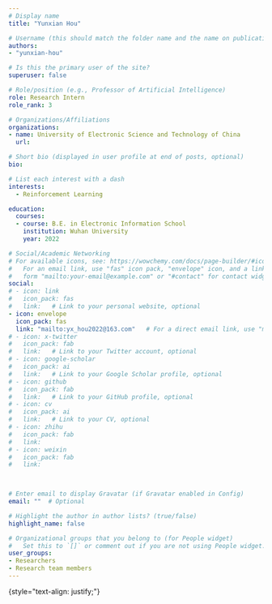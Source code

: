 ```yaml
---
# Display name
title: "Yunxian Hou"  

# Username (this should match the folder name and the name on publications)
authors:
- "yunxian-hou"

# Is this the primary user of the site?
superuser: false

# Role/position (e.g., Professor of Artificial Intelligence)
role: Research Intern
role_rank: 3

# Organizations/Affiliations
organizations:
- name: University of Electronic Science and Technology of China
  url: 

# Short bio (displayed in user profile at end of posts, optional)
bio: 

# List each interest with a dash
interests:
  - Reinforcement Learning

education:
  courses:
  - course: B.E. in Electronic Information School
    institution: Wuhan University
    year: 2022

# Social/Academic Networking
# For available icons, see: https://wowchemy.com/docs/page-builder/#icons
#   For an email link, use "fas" icon pack, "envelope" icon, and a link in the
#   form "mailto:your-email@example.com" or "#contact" for contact widget.
social:
# - icon: link
#   icon_pack: fas
#   link:   # Link to your personal website, optional
- icon: envelope
  icon_pack: fas
  link: "mailto:yx_hou2022@163.com"   # For a direct email link, use "mailto:test@example.org".
# - icon: x-twitter
#   icon_pack: fab
#   link:   # Link to your Twitter account, optional
# - icon: google-scholar
#   icon_pack: ai
#   link:   # Link to your Google Scholar profile, optional
# - icon: github
#   icon_pack: fab
#   link:   # Link to your GitHub profile, optional
# - icon: cv
#   icon_pack: ai
#   link:   # Link to your CV, optional
# - icon: zhihu
#   icon_pack: fab
#   link: 
# - icon: weixin
#   icon_pack: fab
#   link: 
  


# Enter email to display Gravatar (if Gravatar enabled in Config)
email: ""  # Optional

# Highlight the author in author lists? (true/false)
highlight_name: false

# Organizational groups that you belong to (for People widget)
#   Set this to `[]` or comment out if you are not using People widget.
user_groups:
- Researchers
- Research team members
---
```


<!-- I am currently a ...... (This is optional) -->
{style="text-align: justify;"}
